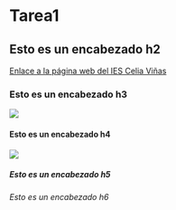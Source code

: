 # Tarea1

## Esto es un encabezado h2
[Enlace a la página web del IES Celia Viñas](https://iescelia.org)
### Esto es un encabezado h3
![](https://iescelia.org/web/wp-content/uploads/2012/05/iescelia_1950.jpg)
#### Esto es un encabezado h4
![](https://ies.jpg)
##### Esto es un encabezado h5
###### Esto es un encabezado h6